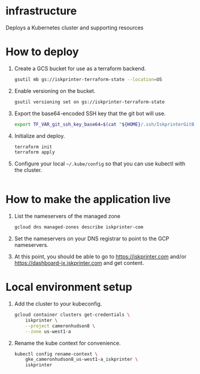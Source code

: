 # infrastructure

Deploys a Kubernetes cluster and supporting resources

# How to deploy

1. Create a GCS bucket for use as a terraform backend.
    ```bash
    gsutil mb gs://iskprinter-terraform-state --location=US
    ```

1. Enable versioning on the bucket.
    ```bash
    gsutil versioning set on gs://iskprinter-terraform-state
    ```

1. Export the base64-encoded SSH key that the git bot will use.
    ```bash
    export TF_VAR_git_ssh_key_base64=$(cat "${HOME}/.ssh/IskprinterGitBot.id_rsa" | base64)
    ```

1. Initialize and deploy.
    ```bash
    terraform init
    terraform apply
    ```

1. Configure your local `~/.kube/config` so that you can use kubectl with the cluster.
    ```bash
    
    ```

# How to make the application live

1. List the nameservers of the managed zone
    ```bash
    gcloud dns managed-zones describe iskprinter-com
    ```
    

1. Set the nameservers on your DNS registrar to point to the GCP nameservers.

1. At this point, you should be able to go to https://iskprinter.com and/or https://dashboard-jx.iskprinter.com and get content.

# Local environment setup

1. Add the cluster to your kubeconfig.
    ```bash
    gcloud container clusters get-credentials \
        iskprinter \
        --project cameronhudson8 \
        --zone us-west1-a
    ```

1. Rename the kube context for convenience.
    ```bash
    kubectl config rename-context \
        gke_cameronhudson8_us-west1-a_iskprinter \
        iskprinter
    ```
